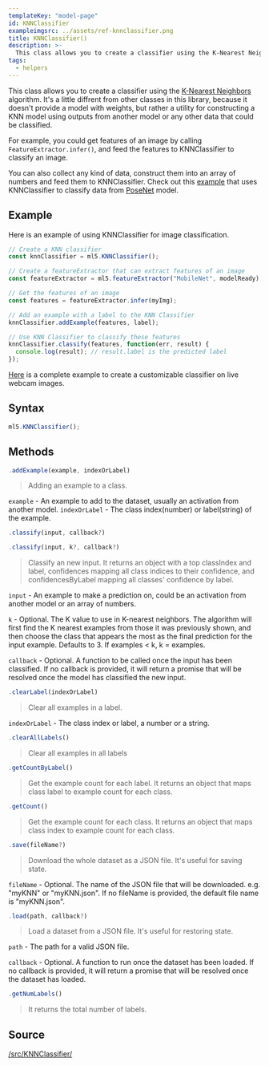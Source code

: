 ```yaml
---
templateKey: "model-page"
id: KNNClassifier
exampleimgsrc: ../assets/ref-knnclassifier.png
title: KNNClassifier()
description: >-
  This class allows you to create a classifier using the K-Nearest Neighbors.
tags:
  - helpers
---
```


This class allows you to create a classifier using the [K-Nearest Neighbors](https://en.wikipedia.org/wiki/K-nearest_neighbors_algorithm) algorithm. It's a little diffrent from other classes in this library, because it doesn't provide a model with weights, but rather a utility for constructing a KNN model using outputs from another model or any other data that could be classified.

For example, you could get features of an image by calling `FeatureExtractor.infer()`, and feed the features to KNNClassifier to classify an image.

You can also collect any kind of data, construct them into an array of numbers and feed them to KNNClassifier. Check out this [example](/docs/knnclassifier-posenet) that uses KNNClassifier to classify data from [PoseNet](/docs/PoseNet) model.

## Example

Here is an example of using KNNClassifier for image classification.

```javascript
// Create a KNN classifier
const knnClassifier = ml5.KNNClassifier();

// Create a featureExtractor that can extract features of an image
const featureExtractor = ml5.featureExtractor("MobileNet", modelReady);

// Get the features of an image
const features = featureExtractor.infer(myImg);

// Add an example with a label to the KNN Classifier
knnClassifier.addExample(features, label);

// Use KNN Classifier to classify these features
knnClassifier.classify(features, function(err, result) {
  console.log(result); // result.label is the predicted label
});
```

[Here](https://github.com/ml5js/ml5-examples/tree/master/p5js/KNNClassification/KNNClassification_Video) is a complete example to create a customizable classifier on live webcam images.

## Syntax

```javascript
ml5.KNNClassifier();
```

## Methods

```javascript
.addExample(example, indexOrLabel)
```

> Adding an example to a class.

`example` - An example to add to the dataset, usually an activation from another model.
`indexOrLabel` - The class index(number) or label(string) of the example.

```javascript
.classify(input, callback?)
```

```javascript
.classify(input, k?, callback?)
```

> Classify an new input. It returns an object with a top classIndex and label, confidences mapping all class indices to their confidence, and confidencesByLabel mapping all classes' confidence by label.

`input` - An example to make a prediction on, could be an activation from another model or an array of numbers.

`k` - Optional. The K value to use in K-nearest neighbors. The algorithm will first find the K nearest examples from those it was previously shown, and then choose the class that appears the most as the final prediction for the input example. Defaults to 3. If examples < k, k = examples.

`callback` - Optional. A function to be called once the input has been classified. If no callback is provided, it will return a promise that will be resolved once the model has classified the new input.

```javascript
.clearLabel(indexOrLabel)
```

> Clear all examples in a label.

`indexOrLabel` - The class index or label, a number or a string.

```javascript
.clearAllLabels()
```

> Clear all examples in all labels

```javascript
.getCountByLabel()
```

> Get the example count for each label. It returns an object that maps class label to example count for each class.

```javascript
.getCount()
```

> Get the example count for each class. It returns an object that maps class index to example count for each class.

```javascript
.save(fileName?)
```

> Download the whole dataset as a JSON file. It's useful for saving state.

`fileName` - Optional. The name of the JSON file that will be downloaded. e.g. "myKNN" or "myKNN.json". If no fileName is provided, the default file name is "myKNN.json".

```javascript
.load(path, callback?)
```

> Load a dataset from a JSON file. It's useful for restoring state.

`path` - The path for a valid JSON file.

`callback` - Optional. A function to run once the dataset has been loaded. If no callback is provided, it will return a promise that will be resolved once the dataset has loaded.

```javascript
.getNumLabels()
```

> It returns the total number of labels.

## Source

[/src/KNNClassifier/](https://github.com/ml5js/ml5-library/tree/master/src/KNNClassifier)
